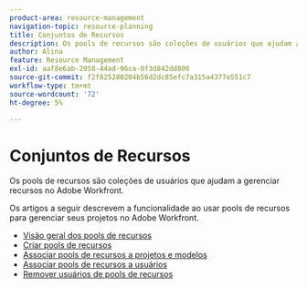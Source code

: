 ```yaml
---
product-area: resource-management
navigation-topic: resource-planning
title: Conjuntos de Recursos
description: Os pools de recursos são coleções de usuários que ajudam a gerenciar recursos no Adobe Workfront.
author: Alina
feature: Resource Management
exl-id: aaf8e6ab-2958-44ad-96ca-0f3d842dd800
source-git-commit: f2f825280204b56d2dc85efc7a315a4377e551c7
workflow-type: tm+mt
source-wordcount: '72'
ht-degree: 5%

---
```


# Conjuntos de Recursos

Os pools de recursos são coleções de usuários que ajudam a gerenciar recursos no Adobe Workfront.

Os artigos a seguir descrevem a funcionalidade ao usar pools de recursos para gerenciar seus projetos no Adobe Workfront.

* [Visão geral dos pools de recursos](../../../resource-mgmt/resource-planning/resource-pools/work-with-resource-pools.md)
* [Criar pools de recursos](../../../resource-mgmt/resource-planning/resource-pools/create-resource-pools.md)
* [Associar pools de recursos a projetos e modelos](../../../resource-mgmt/resource-planning/resource-pools/associate-resource-pools-with-projects-and-templates.md)
* [Associar pools de recursos a usuários](../../../resource-mgmt/resource-planning/resource-pools/associate-resource-pools-with-users.md)
* [Remover usuários de pools de recursos](../../../resource-mgmt/resource-planning/resource-pools/remove-users-from-resource-pool.md)

 
